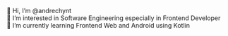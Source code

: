 👋 Hi, I’m @andrechynt<br>
👀 I’m interested in Software Engineering especially in Frontend Developer<br>
🌱 I’m currently learning Frontend Web and Android using Kotlin

<!---
andrechynt/andrechynt is a ✨ special ✨ repository because its `README.md` (this file) appears on your GitHub profile.
You can click the Preview link to take a look at your changes.
--->

